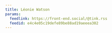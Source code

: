 ```yaml
---
title: Léonie Watson
params:
  feedlink: https://front-end.social/@tink.rss
  feedid: e4c4e05c19defe89be88ad19aeeea302
---
```


